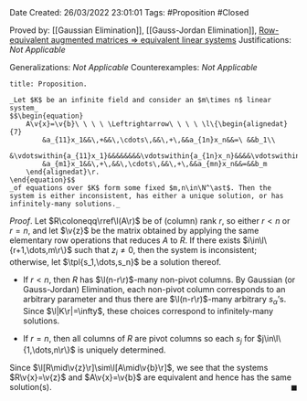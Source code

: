 <br />
<br />

Date Created: 26/03/2022 23:01:01
Tags: #Proposition #Closed

Proved by: [[Gaussian Elimination]], [[Gauss-Jordan Elimination]], [Row-equivalent augmented matrices $\Rightarrow$ equivalent linear systems](Row-equivalent%20augmented%20matrices%20implies%20equivalent%20linear%20systems.md)
Justifications: _Not Applicable_

Generalizations: _Not Applicable_
Counterexamples: _Not Applicable_

``` ad-Proposition
title: Proposition.

_Let $K$ be an infinite field and consider an $m\times n$ linear system_
$$\begin{equation}
    A\v{x}=\v{b}\ \ \ \ \Leftrightarrow\ \ \ \ \l\{\begin{alignedat}{7}
        &a_{11}x_1&&\,+&&\,\cdots\,&&\,+\,&&a_{1n}x_n&&=\ &&b_1\\
        &\vdotswithin{a_{11}x_1}&&&&&&&&\vdotswithin{a_{1n}x_n}&&&&\vdotswithin{b_1}\\
        &a_{m1}x_1&&\,+\,&&\,\cdots\,&&\,+\,&&a_{mn}x_n&&=&&b_m
    \end{alignedat}\r.
\end{equation}$$
_of equations over $K$ form some fixed $m,n\in\N^\ast$. Then the system is either inconsistent, has either a unique solution, or has infinitely-many solutions._

```

_Proof_. Let $R\coloneqq\rref\l(A\r)$ be of (column) rank $r$, so either $r<n$ or $r=n$, and let $\v{z}$ be the matrix obtained by applying the same elementary row operations that reduces $A$ to $R$. If there exists $i\in\l\{r+1,\dots,m\r\}$ such that $z_i\neq0$, then the system is inconsistent; otherwise, let $\tpl{s_1,\dots,s_n}$ be a solution thereof.
* If $r<n$, then $R$ has $\l(n-r\r)$-many non-pivot columns. By Gaussian (or Gauss-Jordan) Elimination, each non-pivot column corresponds to an arbitrary parameter and thus there are $\l(n-r\r)$-many arbitrary $s_\alpha\textrm{'}$s. Since $\l|K\r|=\infty$, these choices correspond to infinitely-many solutions.

* If $r=n$, then all columns of $R$ are pivot columns so each $s_j$ for $j\in\l\{1,\dots,n\r\}$ is uniquely determined.

Since $\l[R\mid\v{z}\r]\sim\l[A\mid\v{b}\r]$, we see that the systems $R\v{x}=\v{z}$ and $A\v{x}=\v{b}$ are equivalent and hence has the same solution(s).<span style="float:right;">$\blacksquare$</span>
